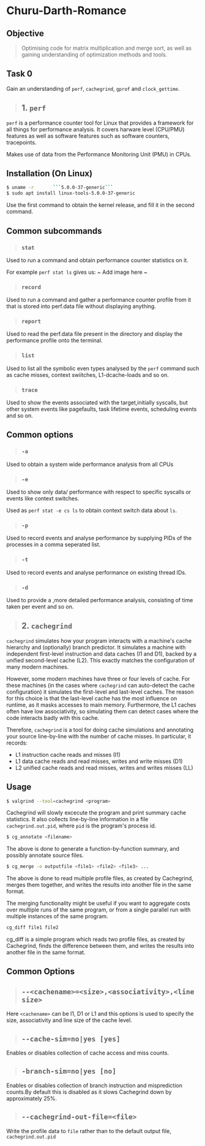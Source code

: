 # Churu-Darth-Romance

## Objective 

> Optimising code for matrix multiplication and merge sort, as well as gaining understanding of optimization methods and tools.

## Task 0

Gain an understanding of `​perf`, `cachegrind`, `gprof` and `clock_gettime​`.

>## 1. `perf`

`perf` is a performance counter tool for Linux that provides a framework for all things for performance analysis. It covers harware level (CPU/PMU) features as well as software features such as software counters, tracepoints.

Makes use of data from the Performance Monitoring Unit (PMU) in CPUs. 



## Installation (On Linux)

```bash
$ uname -r       ```5.0.0-37-generic```
$ sudo apt install linux-tools-5.0.0-37-generic
```
Use the first command to obtain the kernel release, and fill it in the second command.

## Common subcommands

>### `stat`
Used to run a command and obtain performance counter statistics on it.

For example `perf stat ls` gives us:
~ Add image here ~

>### `record`
Used to run a command and gather a performance counter profile from it that is stored into perf.data file without displaying anything. 

>### `report`
Used to read the perf.data file present in the directory and display the performance profile onto the terminal.

>### `list`
Used to list all the symbolic even types analysed by the `perf` command such as cache misses, context swiitches, L1-dcache-loads and so on.

>### `trace`
Used to show the events associated with the target,initially syscalls, but other system events like pagefaults, task lifetime events, scheduling events and so on.

## Common options

>### `-a`
Used to obtain a system wide performance analysis from all CPUs

>### `-e`
Used to show only data/ performance with respect to specific syscalls or events like context switches.

Used as `perf stat -e cs ls` to obtain context switch data about `ls`.

>### `-p`
Used to record events and analyse performance by supplying PIDs of the processes in a comma seperated list.

>### `-t`
Used to record events and analyse performance on existing thread IDs.

>### `-d`
Used to provide a ,more detailed performance analysis, consisting of time taken per event and so on.

>## 2. `cachegrind`

`cachegrind` simulates how your program interacts with a machine's cache hierarchy and (optionally) branch predictor. It simulates a machine with independent first-level instruction and data caches (I1 and D1), backed by a unified second-level cache (L2). This exactly matches the configuration of many modern machines.

However, some modern machines have three or four levels of cache. For these machines (in the cases where `cachegrind` can auto-detect the cache configuration) it simulates the first-level and last-level caches. The reason for this choice is that the last-level cache has the most influence on runtime, as it masks accesses to main memory. Furthermore, the L1 caches often have low associativity, so simulating them can detect cases where the code interacts badly with this cache.

Therefore, `cachegrind` is a tool for doing cache simulations and annotating your source line-by-line with the number of cache misses. In particular, it records:

*   L1 instruction cache reads and misses (I1)
*   L1 data cache reads and read misses, writes and write misses (D1)
*   L2 unified cache reads and read misses, writes and writes misses (LL)

## Usage

```bash
$ valgrind --tool=cachegrind <program>
```
 Cachegrind will slowly excecute the program and print summary cache statistics. It also collects line-by-line information in a file `cachegrind.out.pid`, where `pid` is the program's process id.

 ```bash
$ cg_annotate <filename>
```
The above is done to generate a function-by-function summary, and possibly annotate source files.

```bash
$ cg_merge -o outputfile <file1> <file2> <file3> ...
```
The above is done to read multiple profile files, as created by Cachegrind, merges them together, and writes the results into another file in the same format.

 The merging functionality might be useful if you want to aggregate costs over multiple runs of the same program, or from a single parallel run with multiple instances of the same program.

 ```bash
 cg_diff file1 file2
 ```
 cg_diff is a simple program which reads two profile files, as created by Cachegrind, finds the difference between them, and writes the results into another file in the same format.

 ## Common Options

 >## `--<cachename>=<size>,<associativity>,<line size>`

 Here `<cachename>` can be I1, D1 or L1 and this options is used to specify the size, associativity and line size of the cache level.

 >## `--cache-sim=no|yes [yes]`

 Enables or disables collection of cache access and miss counts.

 >## `-branch-sim=no|yes [no] `

Enables or disables collection of branch instruction and misprediction counts.By default this is disabled as it slows Cachegrind down by approximately 25%.

>## `--cachegrind-out-file=<file>`

Write the profile data to `file` rather than to the default output file, `cachegrind.out.pid`